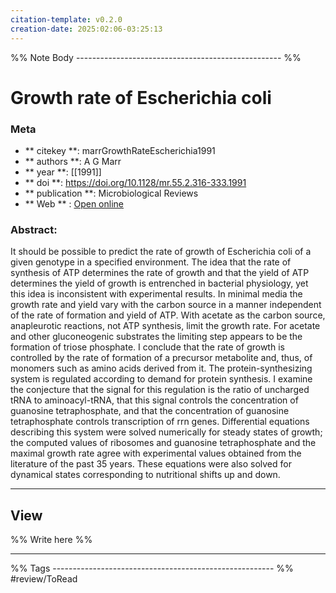 ```yaml
---
citation-template: v0.2.0
creation-date: 2025:02:06-03:25:13
---
```


%% Note Body --------------------------------------------------- %%
# Growth rate of Escherichia coli

### Meta
- ** citekey **: marrGrowthRateEscherichia1991
- ** authors **: A G Marr
- ** year **: [[1991]]
- ** doi **: https://doi.org/10.1128/mr.55.2.316-333.1991
- ** publication **: Microbiological Reviews
- ** Web ** : [Open online](https://journals.asm.org/doi/10.1128/mr.55.2.316-333.1991)


### Abstract:
It should be possible to predict the rate of growth of Escherichia coli of a given genotype in a specified environment. The idea that the rate of synthesis of ATP determines the rate of growth and that the yield of ATP determines the yield of growth is entrenched in bacterial physiology, yet this idea is inconsistent with experimental results. In minimal media the growth rate and yield vary with the carbon source in a manner independent of the rate of formation and yield of ATP. With acetate as the carbon source, anapleurotic reactions, not ATP synthesis, limit the growth rate. For acetate and other gluconeogenic substrates the limiting step appears to be the formation of triose phosphate. I conclude that the rate of growth is controlled by the rate of formation of a precursor metabolite and, thus, of monomers such as amino acids derived from it. The protein-synthesizing system is regulated according to demand for protein synthesis. I examine the conjecture that the signal for this regulation is the ratio of uncharged tRNA to aminoacyl-tRNA, that this signal controls the concentration of guanosine tetraphosphate, and that the concentration of guanosine tetraphosphate controls transcription of rrn genes. Differential equations describing this system were solved numerically for steady states of growth; the computed values of ribosomes and guanosine tetraphosphate and the maximal growth rate agree with experimental values obtained from the literature of the past 35 years. These equations were also solved for dynamical states corresponding to nutritional shifts up and down.

___

## View

%% Write here %%





___
%% Tags  ------------------------------------------------------- %%
#review/ToRead